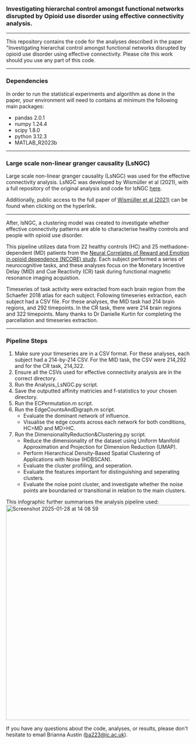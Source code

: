 ### Investigating hierarchal control amongst functional networks disrupted by Opioid use disorder using effective connectivity analysis.
 ---
 
This repository contains the code for the analyses described in the paper "Investigating hierarchal control amongst functional networks disrupted by opioid use disorder using effective connectivity.
Please cite this work should you use any part of this code. 

 ---
 ### Dependencies

In order to run the statistical experiments and algorithm as done in the paper, your environment will need to contains at minimum the following main packages:

- pandas 2.0.1
- numpy 1.24.4
- scipy 1.8.0
- python 3.12.3
- MATLAB_R2023b

 ---

### Large scale non-linear granger causality (LsNGC)

Large scale non-linear granger causality (LsNGC) was used for the effective connectivity analysis.
LsNGC was developed by Wismüller et al (2021), with a full repository of the original analysis and code for lsNGC [here](https://github.com/Large-scale-causality-inference/Large-scale-nonlinear-causality).

Additionally, public access to the full paper of [Wismüller et al (2021)](https://www.nature.com/articles/s41598-021-87316-6) can be found when clicking on the hyperlink.

---
After, lsNGC, a clustering model was created to investigate whether effective connectivity patterns are able to characterise healthy controls and people with opioid use disorder.

This pipeline utilizes data from 22 healthy controls (HC) and 25 methadone-dependent (MD) patients from the [Neural Correlates of Reward and Emotion in opioid dependence (NCORE) study](https://www.imperial.ac.uk/brain-sciences/research/psychiatry/ncore/). Each subject performed a series of neurocognitive tasks, and these analyses focus on the Monetary Incentive Delay (MID) and Cue Reactivity (CR) task during functional magnetic resonance imaging acquistion. 

Timeseries of task activity were extracted from each brain region from the Schaefer 2018 atlas for each subject. Following timeseries extraction, each subject had a CSV file. For these analyses, the MID task had 214 brain regions, and 292 timepoints. In the CR task, there were 214 brain regions and 322 timepoints. Many thanks to Dr Danielle Kurtin for completing the parcellation and timeseries extraction.

 ---

### Pipeline Steps

1. Make sure your timeseries are in a CSV format. For these analyses, each subject had a 214-by-214 CSV. For the MID task, the CSV were 214,292 and for the CR task, 214,322.
2. Ensure all the CSVs used for effective connectivity analysis are in the correct directory.
3. Run the Analysis_LsNGC.py script.
4. Save the outputted affinity matricies and f-statistics to your chosen directory.
5. Run the ECPermutation.m script.
6. Run the EdgeCountsAndDigraph.m script.
   * Evaluate the dominant network of influence.
   * Visualise the edge counts across each network for both conditions, HC>MD and MD>HC.
8. Run the DimensionalityReduction&Clustering.py script.
   * Reduce the dimensionality of the dataset using Uniform Manifold Approximation and Projection for Dimension Reduction (UMAP).
   * Perform Hierarchical Density-Based Spatial Clustering of Applications with Noise (HDBSCAN).
   * Evaluate the cluster profiling, and seperation.
   * Evaluate the features important for distinguishing and seperating clusters.
   * Evaluate the noise point cluster, and investigate whether the noise points are boundaried or transitional in relation to the main clusters.

This infographic further summarises the analysis pipeline used:
<img width="588" alt="Screenshot 2025-01-28 at 14 08 59" src="https://github.com/user-attachments/assets/d1b25ec7-d7a9-4fd3-a712-0bbb4a982960" />

If you have any questions about the code, analyses, or results, please don't hesitate to email Brianna Austin (ba223@ic.ac.uk).
